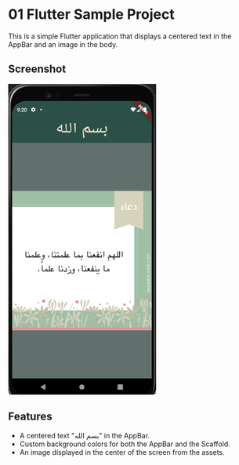 # 01 Flutter Sample Project 

This is a simple Flutter application that displays a centered text in the AppBar and an image in the body.
## Screenshot

![App Screenshot](images/appScreenshot.png)


## Features
- A centered text "بسم الله" in the AppBar.
- Custom background colors for both the AppBar and the Scaffold.
- An image displayed in the center of the screen from the assets.
